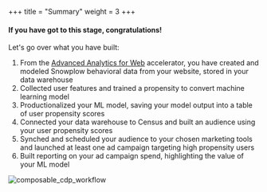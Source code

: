 +++
title = "Summary"
weight = 3
+++

#### If you have got to this stage, congratulations!

Let's go over what you have built:

1. From the [Advanced Analytics for Web](https://docs.snowplow.io/accelerators/web/) accelerator, you have created and modeled Snowplow behavioral data from your website, stored in your data warehouse
2. Collected user features and trained a propensity to convert machine learning model
3. Productionalized your ML model, saving your model output into a table of user propensity scores
4. Connected your data warehouse to Census and built an audience using your user propensity scores
5. Synched and scheduled your audience to your chosen marketing tools and launched at least one ad campaign targeting high propensity users
6. Built reporting on your ad campaign spend, highlighting the value of your ML model

![composable_cdp_workflow](../images/composable_cdp_workflow.png?width=100pc)
